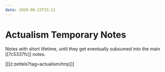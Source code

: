 ```yaml
---
date: 2020-08-23T23:11
---
```


# Actualism Temporary Notes

Notes with short lifetime, until they get eventually subsumed into the main [[7c5337fc]] notes.

[[[z:zettels?tag=actualism/tmp]]]


